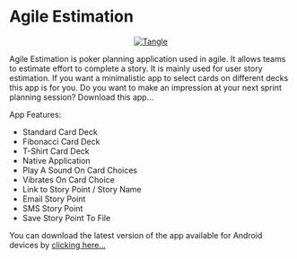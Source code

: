 # Agile Estimation
<div align="center">
<a href="https://github.com/sheldonanthonyio/AgileEstimation/blob/main/AgileEstimation-15-v5.2.apk?raw=true">
  <img src="https://blogger.googleusercontent.com/img/b/R29vZ2xl/AVvXsEgXE0e_DKC_D8puvEBRlAkne2hsWej-z1X9hk32j6QR6xd-eHborDe0JL5jaete39nbz4F3Ylbzkdf5vbWVMBHeHEZEQs3mvSnRHGvpt7XXqZQYa9QsxVNh2222UJaT8l2227GJOrQMn1peYJMfIaGSD1w9qYdw13eDVd14ibUf6eD2RY-JhofWvKqgIw/s320/AgileEstimation1.png" alt="Tangle">
</a>
</div>

Agile Estimation is poker planning application used in agile. It allows teams to estimate effort to complete a story. It is mainly used for user story estimation. If you want a minimalistic app to select cards on different decks this app is for you. Do you want to make an impression at your next sprint planning session? Download this app...
  
App Features: 
* Standard Card Deck 
* Fibonacci Card Deck 
* T-Shirt Card Deck 
* Native Application 
* Play A Sound On Card Choices 
* Vibrates On Card Choice
*  Link to Story Point / Story Name 
*  Email Story Point 
*  SMS Story Point 
*  Save Story Point To File

You can download the latest version of the app available for Android devices by
<a href="https://github.com/sheldonanthonyio/AgileEstimation/blob/main/AgileEstimation-15-v5.2.apk?raw=true">clicking here...</a>
